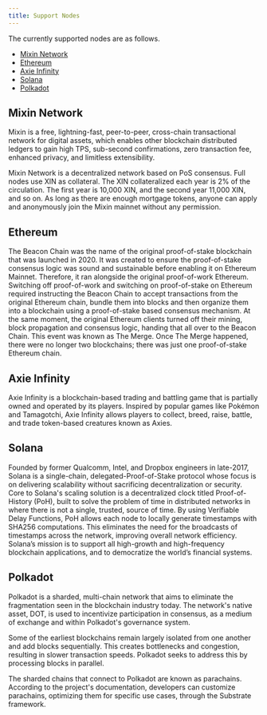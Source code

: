 ```yaml
---
title: Support Nodes
---
```

The currently supported nodes are as follows.

* [Mixin Network](./Nodes/mixin.md)
* [Ethereum](./Nodes/ethereum.md)
* [Axie Infinity](./Nodes/axie.md)
* [Solana](./Nodes/solana.md)
* [Polkadot](./Nodes/polkadot.md)

## Mixin Network

Mixin is a free, lightning-fast, peer-to-peer, cross-chain transactional network for digital assets, which enables other blockchain distributed ledgers to gain high TPS, sub-second confirmations, zero transaction fee, enhanced privacy, and limitless extensibility.

Mixin Network is a decentralized network based on PoS consensus. Full nodes use XIN as collateral. The XIN collateralized each year is 2% of the circulation. The first year is 10,000 XIN, and the second year 11,000 XIN, and so on. As long as there are enough mortgage tokens, anyone can apply and anonymously join the Mixin mainnet without any permission.

## Ethereum

The Beacon Chain was the name of the original proof-of-stake blockchain that was launched in 2020. It was created to ensure the proof-of-stake consensus logic was sound and sustainable before enabling it on Ethereum Mainnet. Therefore, it ran alongside the original proof-of-work Ethereum. Switching off proof-of-work and switching on proof-of-stake on Ethereum required instructing the Beacon Chain to accept transactions from the original Ethereum chain, bundle them into blocks and then organize them into a blockchain using a proof-of-stake based consensus mechanism. At the same moment, the original Ethereum clients turned off their mining, block propagation and consensus logic, handing that all over to the Beacon Chain. This event was known as The Merge. Once The Merge happened, there were no longer two blockchains; there was just one proof-of-stake Ethereum chain.


## Axie Infinity

Axie Infinity is a blockchain-based trading and battling game that is partially owned and operated by its players. Inspired by popular games like Pokémon and Tamagotchi, Axie Infinity allows players to collect, breed, raise, battle, and trade token-based creatures known as Axies.

## Solana

Founded by former Qualcomm, Intel, and Dropbox engineers in late-2017, Solana is a single-chain, delegated-Proof-of-Stake protocol whose focus is on delivering scalability without sacrificing decentralization or security. Core to Solana's scaling solution is a decentralized clock titled Proof-of-History (PoH), built to solve the problem of time in distributed networks in where there is not a single, trusted, source of time. By using Verifiable Delay Functions, PoH allows each node to locally generate timestamps with SHA256 computations. This eliminates the need for the broadcasts of timestamps across the network, improving overall network efficiency. Solana’s mission is to support all high-growth and high-frequency blockchain applications, and to democratize the world’s financial systems.





## Polkadot

Polkadot is a sharded, multi-chain network that aims to eliminate the fragmentation seen in the blockchain industry today. The network's native asset, DOT, is used to incentivize participation in consensus, as a medium of exchange and within Polkadot's governance system.

Some of the earliest blockchains remain largely isolated from one another and add blocks sequentially. This creates bottlenecks and congestion, resulting in slower transaction speeds. Polkadot seeks to address this by processing blocks in parallel.

The sharded chains that connect to Polkadot are known as parachains. According to the project's documentation, developers can customize parachains, optimizing them for specific use cases, through the Substrate framework.

